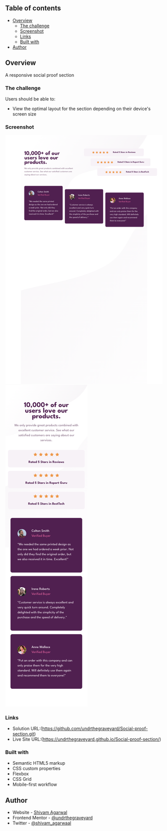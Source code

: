 ## Table of contents

- [Overview](#overview)
  - [The challenge](#the-challenge)
  - [Screenshot](#screenshot)
  - [Links](#links)
  - [Built with](#built-with)
- [Author](#author)


## Overview

A responsive social proof section

### The challenge

Users should be able to:

- View the optimal layout for the section depending on their device's screen size

### Screenshot

![](./design/Final%20Design%20Desktop%20Preview.png)
![](./design/Final%20Design%20Mobile%20Preview.png)

### Links

- Solution URL:(https://github.com/undrthegraveyard/Social-proof-section.git)
- Live Site URL:(https://undrthegraveyard.github.io/Social-proof-section/)

### Built with

- Semantic HTML5 markup
- CSS custom properties
- Flexbox
- CSS Grid
- Mobile-first workflow

## Author

- Website - [Shivam Agarwal](https://www.shivamagarwal.au)
- Frontend Mentor - [@undrthegraveyard](https://www.frontendmentor.io/profile/undrthegraveyard)
- Twitter - [@shivam_agarwaal](https://twitter.com/shivam_agarwaal)

